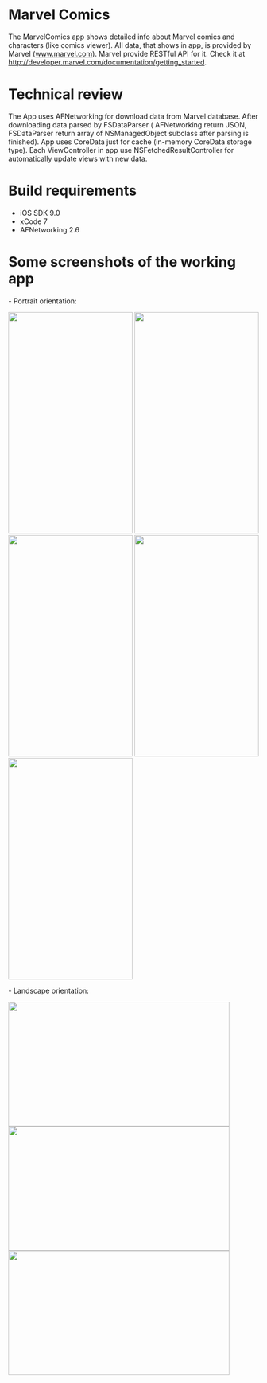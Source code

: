 # Marvel Comics
The MarvelComics app shows detailed info about Marvel comics and characters (like comics viewer). All data, that shows in app, is provided by Marvel (www.marvel.com). Marvel provide RESTful API for it. Check it at http://developer.marvel.com/documentation/getting_started.

# Technical review
The App uses AFNetworking for download data from Marvel database. After downloading data parsed by FSDataParser ( AFNetworking return JSON, FSDataParser return array of NSManagedObject subclass after parsing is finished). App uses CoreData just for cache (in-memory CoreData storage type). Each ViewController in app use NSFetchedResultController for automatically update views with new data.

# Build requirements
- iOS SDK 9.0
- xCode 7
- AFNetworking 2.6

# Some screenshots of the working app

<p> - Portrait orientation: </p>
<img src="/../Screenshots/Screenshots/teams.png" width="250" height="445"/>
<img src="/../Screenshots/Screenshots/characters.png" width="250" height="445"/>
<img src="/../Screenshots/Screenshots/character_detail.png" width="250" height="445"/>
<img src="/../Screenshots/Screenshots/comic_detail.png" width="250" height="445"/>
<img src="/../Screenshots/Screenshots/image_viewer.png" width="250" height="445"/>

<p> - Landscape orientation: </p>
<img src="/../Screenshots/Screenshots/all_characters_landscape.png" width="445" height="250"/>
<img src="/../Screenshots/Screenshots/character_detail_landscape.png" width="445" height="250"/>
<img src="/../Screenshots/Screenshots/comic_detail_landscape.png" width="445" height="250"/>

